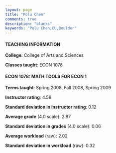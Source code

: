 ```yaml
---
layout: page
title: "Polu Chen" 
comments: true
description: "blanks"
keywords: "Polu Chen,CU,Boulder"
---
```

<head>
<script src="https://ajax.googleapis.com/ajax/libs/jquery/2.1.3/jquery.min.js"></script>
<script src="https://dl.dropboxusercontent.com/s/pc42nxpaw1ea4o9/highcharts.js?dl=0"></script>
<!-- <script src="../assets/js/highcharts.js"></script> -->
<style type="text/css">@font-face {
	font-family: "Bebas Neue";
	src: url(https://www.filehosting.org/file/details/544349/BebasNeue Regular.otf) format("opentype");
	}
	h1.Bebas { 
		font-family: "Bebas Neue", Verdana, Tahoma;
	}
</style>
</head>
	   
#### TEACHING INFORMATION

**College**: College of Arts and Sciences

**Classes taught**: ECON 1078

#### ECON 1078: MATH TOOLS FOR ECON 1

**Terms taught**: Spring 2008, Fall 2008, Spring 2009

**Instructor rating**: 4.58

**Standard deviation in instructor rating**: 0.12

**Average grade** (4.0 scale): 2.87

**Standard deviation in grades** (4.0 scale): 0.06

**Average workload** (raw): 2.02

**Standard deviation in workload** (raw): 0.32

